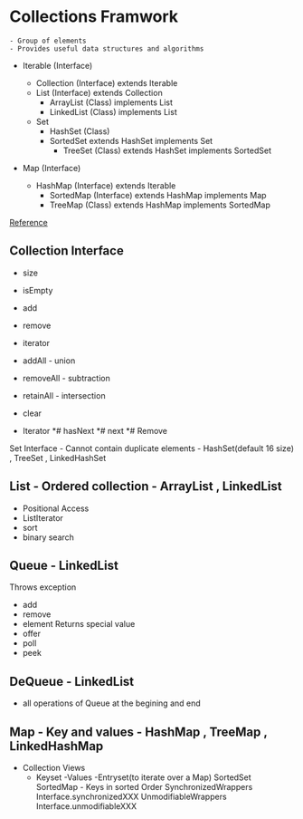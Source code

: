 # Collections Framwork
    - Group of elements
    - Provides useful data structures and algorithms

 * Iterable (Interface)
   *  Collection (Interface) extends Iterable
     * List (Interface) extends Collection
       * ArrayList (Class) implements List
       * LinkedList (Class) implements List
     * Set
       * HashSet (Class)
       * SortedSet extends HashSet implements Set
         * TreeSet (Class) extends HashSet implements SortedSet
 
* Map (Interface)
  * HashMap (Interface) extends Iterable
    * SortedMap (Interface) extends HashMap implements Map
    * TreeMap (Class) extends HashMap implements SortedMap
       
[Reference](https://www.novixys.com/blog/wp-content/uploads/2017/02/Collections-768x480.png)

## Collection Interface
  * size
  * isEmpty
  * add
  * remove
  * iterator

  * addAll - union
  * removeAll - subtraction
  * retainAll - intersection
  * clear
  
 * Iterator
    *# hasNext
    *# next
    *# Remove
    
Set Interface - Cannot contain duplicate elements - HashSet(default 16 size) , TreeSet , LinkedHashSet

## List - Ordered collection - ArrayList , LinkedList
- Positional Access
- ListIterator
- sort
- binary search

## Queue - LinkedList
Throws exception
- add
- remove
- element
Returns special value
- offer
- poll
- peek
## DeQueue - LinkedList
- all operations of Queue at the begining and end
## Map - Key and values - HashMap , TreeMap , LinkedHashMap
- Collection Views
  - Keyset
  -Values
  -Entryset(to iterate over a Map)
SortedSet
SortedMap - Keys in sorted Order
SynchronizedWrappers
  Interface.synchronizedXXX
UnmodifiableWrappers
  Interface.unmodifiableXXX
